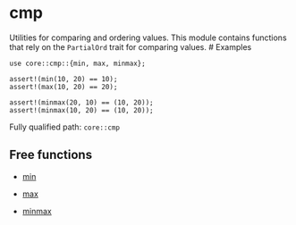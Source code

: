 # cmp

Utilities for comparing and ordering values. This module contains functions that rely on the `PartialOrd` trait for comparing values.  # Examples
```cairo
use core::cmp::{min, max, minmax};

assert!(min(10, 20) == 10);
assert!(max(10, 20) == 20);

assert!(minmax(20, 10) == (10, 20));
assert!(minmax(10, 20) == (10, 20));
```

Fully qualified path: `core::cmp`

## Free functions

- [min](./core-cmp-min.md)

- [max](./core-cmp-max.md)

- [minmax](./core-cmp-minmax.md)

